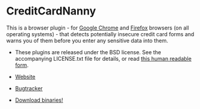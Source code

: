 # CreditCardNanny 

This is a browser plugin - for [Google Chrome][1] and [Firefox][2] browsers (on all operating systems) - that detects potentially insecure credit card forms and warns you of them before you enter any sensitive data into them.

* These plugins are released under the BSD license.  See the accompanying LICENSE.txt file for details, or read [this human readable form](http://creativecommons.org/licenses/BSD/).
* [Website](http://sites.google.com/site/creditcardnanny)
* [Bugtracker](http://github.com/maniksurtani/CreditCardNanny-Plugins/issues)
* [Download binaries!](http://sites.google.com/site/creditcardnanny)

  [1]: http://www.google.com/chrome
  [2]: http://www.mozilla.org/firefox
